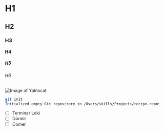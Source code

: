 #   H1
## H2
### H3
#### H4
##### H5
###### H6
![Image of Yaktocat](https://octodex.github.com/images/yaktocat.png)

```bash
git init
Initialized empty Git repository in /Users/skills/Projects/recipe-repository/.git/
```
- [ ] Terminar Loki
- [ ] Dormir
- [ ] Comer
